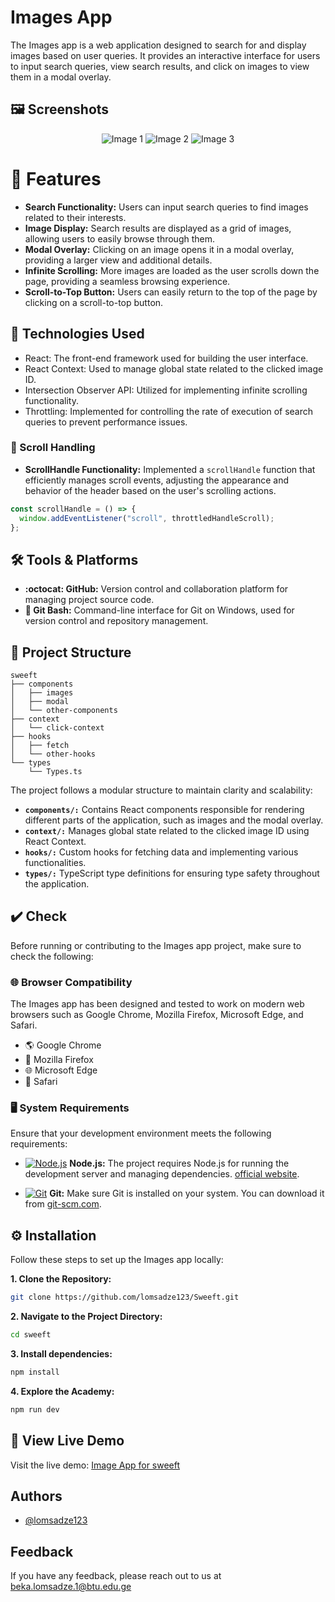 # Images App

The Images app is a web application designed to search for and display images based on user queries. It provides an interactive interface for users to input search queries, view search results, and click on images to view them in a modal overlay.

## 🖼️ Screenshots

<p align="center">
  <img src="https://github.com/lomsadze123/Sweeft/assets/91826108/35c55a55-a192-4281-9b02-445e4ca982d5" alt="Image 1">
  <img src="https://github.com/lomsadze123/Sweeft/assets/91826108/6a803cf6-fe25-4747-820f-1057ab8debb0" alt="Image 2">
  <img src="https://github.com/lomsadze123/Sweeft/assets/91826108/544ad439-49a4-4afe-a52f-a58d0de8bc2b" alt="Image 3">
</p>

# 🚀 Features

- **Search Functionality:** Users can input search queries to find images related to their interests.
- **Image Display:** Search results are displayed as a grid of images, allowing users to easily browse through them.
- **Modal Overlay:** Clicking on an image opens it in a modal overlay, providing a larger view and additional details.
- **Infinite Scrolling:** More images are loaded as the user scrolls down the page, providing a seamless browsing experience.
- **Scroll-to-Top Button:** Users can easily return to the top of the page by clicking on a scroll-to-top button.

## 🚀 Technologies Used

- React: The front-end framework used for building the user interface.
- React Context: Used to manage global state related to the clicked image ID.
- Intersection Observer API: Utilized for implementing infinite scrolling functionality.
- Throttling: Implemented for controlling the rate of execution of search queries to prevent performance issues.

### 🔄 Scroll Handling

- **ScrollHandle Functionality:** Implemented a `scrollHandle` function that efficiently manages scroll events, adjusting the appearance and behavior of the header based on the user's scrolling actions.

```javascript
const scrollHandle = () => {
  window.addEventListener("scroll", throttledHandleScroll);
};
```

## 🛠️ Tools & Platforms

- **:octocat: GitHub:** Version control and collaboration platform for managing project source code.
- **:shell: Git Bash:** Command-line interface for Git on Windows, used for version control and repository management.

## 📂 Project Structure

```plaintext
sweeft
├── components
│   ├── images
│   ├── modal
│   └── other-components
├── context
│   └── click-context
├── hooks
│   ├── fetch
│   └── other-hooks
└── types
    └── Types.ts
```

The project follows a modular structure to maintain clarity and scalability:

- **`components/:`** Contains React components responsible for rendering different parts of the application, such as images and the modal overlay.
- **`context/:`** Manages global state related to the clicked image ID using React Context.
- **`hooks/:`** Custom hooks for fetching data and implementing various functionalities.
- **`types/:`** TypeScript type definitions for ensuring type safety throughout the application.

## ✔️ Check

Before running or contributing to the Images app project, make sure to check the following:

### 🌐 Browser Compatibility

The Images app has been designed and tested to work on modern web browsers such as Google Chrome, Mozilla Firefox, Microsoft Edge, and Safari.

- 🌎 Google Chrome
- 🦊 Mozilla Firefox
- 🌐 Microsoft Edge
- 🧭 Safari

### 🖥️ System Requirements

Ensure that your development environment meets the following requirements:

- [![Node.js](https://img.shields.io/badge/Node.js-informational?style=flat&logo=node.js&logoColor=white&color=339933)](https://nodejs.org/) **Node.js:** The project requires Node.js for running the development server and managing dependencies. [official website](https://nodejs.org/).

- [![Git](https://img.shields.io/badge/Git-informational?style=flat&logo=git&logoColor=white&color=F05032)](https://git-scm.com/) **Git:** Make sure Git is installed on your system. You can download it from [git-scm.com](https://git-scm.com/).

## ⚙️ Installation

Follow these steps to set up the Images app locally:

**1. Clone the Repository:**

```bash
git clone https://github.com/lomsadze123/Sweeft.git
```

**2. Navigate to the Project Directory:**

```bash
cd sweeft

```

**3. Install dependencies:**

```bash
npm install
```

**4. Explore the Academy:**

```bash
npm run dev
```

## 🚀 View Live Demo

Visit the live demo: [Image App for sweeft](https://main--tbc-usaid-marteli.netlify.app/)

<!-- ## 🌟 Features

- :iphone: Responsive Navigation (Flex, Grid)
- :art: Dynamic Rendering
- :flower_playing_cards: Card Components
- :carousel_horse: Slider
- :accordion: Accordion
- :building_construction: Model-View-Controller (MVC) Architecture
- :gear: Throttling -->

## Authors

- [@lomsadze123](https://github.com/lomsadze123)

## Feedback

If you have any feedback, please reach out to us at beka.lomsadze.1@btu.edu.ge
